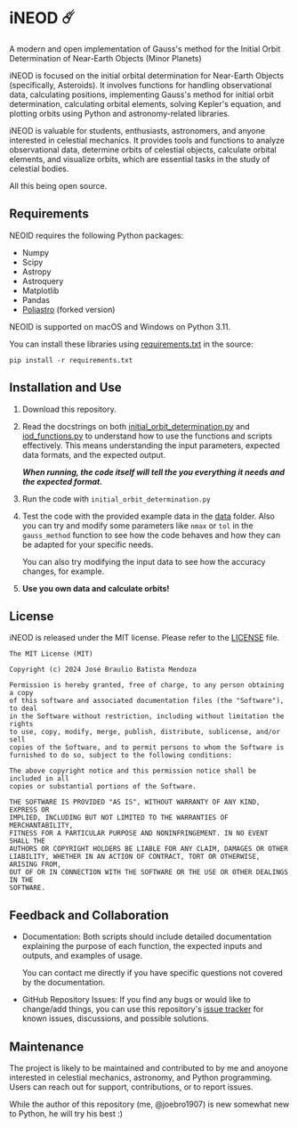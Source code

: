 # iNEOD ☄️
A modern and open implementation of Gauss's method for the Initial Orbit Determination of Near-Earth Objects (Minor Planets)

iNEOD is focused on the initial orbital determination for Near-Earth Objects (specifically, Asteroids). It involves functions for handling observational data, calculating positions, implementing Gauss's method for initial orbit determination, calculating orbital elements, solving Kepler's equation, and plotting orbits using Python and astronomy-related libraries.

iNEOD is valuable for students, enthusiasts, astronomers, and anyone interested in celestial mechanics. It provides tools and functions to analyze observational data, determine orbits of celestial objects, calculate orbital elements, and visualize orbits, which are essential tasks in the study of celestial bodies.

All this being open source.

## Requirements

NEOID requires the following Python packages:

* Numpy
* Scipy
* Astropy
* Astroquery
* Matplotlib
* Pandas
* [Poliastro](https://github.com/joebro1907/poliastro) (forked version)

NEOID is supported on macOS and Windows on Python 3.11.
  
You can install these libraries using [requirements.txt](https://github.com/joebro1907/iNEOD/blob/main/requirements.txt) in the source:

`pip install -r requirements.txt`

## Installation and Use

1. Download this repository.

2. Read the docstrings on both [initial_orbit_determination.py](https://github.com/joebro1907/iNEOD/blob/main/initial_orbit_determination.py) and [iod_functions.py](https://github.com/joebro1907/iNEOD/blob/main/iod_functions.py) to understand how to use the functions and scripts effectively. This means understanding the input parameters, expected data formats, and the expected output.
  
   **_When running, the code itself will tell the you everything it needs and the expected format._**

3. Run the code with `initial_orbit_determination.py`

4. Test the code with the provided example data in the [data](https://github.com/joebro1907/iNEOD/tree/main/data) folder. Also you can try and modify some parameters like `nmax` or `tol` in the `gauss_method` function to see how the code behaves and how they can be adapted for your specific needs.

   You can also try modifying the input data to see how the accuracy changes, for example.

5. **Use you own data and calculate orbits!**

## License

iNEOD is released under the MIT license. Please refer to the [LICENSE](https://github.com/joebro1907/iNEOD/blob/main/LICENSE) file.

    The MIT License (MIT)
    
    Copyright (c) 2024 José Braulio Batista Mendoza
    
    Permission is hereby granted, free of charge, to any person obtaining a copy
    of this software and associated documentation files (the "Software"), to deal
    in the Software without restriction, including without limitation the rights
    to use, copy, modify, merge, publish, distribute, sublicense, and/or sell
    copies of the Software, and to permit persons to whom the Software is
    furnished to do so, subject to the following conditions:
    
    The above copyright notice and this permission notice shall be included in all
    copies or substantial portions of the Software.
    
    THE SOFTWARE IS PROVIDED "AS IS", WITHOUT WARRANTY OF ANY KIND, EXPRESS OR
    IMPLIED, INCLUDING BUT NOT LIMITED TO THE WARRANTIES OF MERCHANTABILITY,
    FITNESS FOR A PARTICULAR PURPOSE AND NONINFRINGEMENT. IN NO EVENT SHALL THE
    AUTHORS OR COPYRIGHT HOLDERS BE LIABLE FOR ANY CLAIM, DAMAGES OR OTHER
    LIABILITY, WHETHER IN AN ACTION OF CONTRACT, TORT OR OTHERWISE, ARISING FROM,
    OUT OF OR IN CONNECTION WITH THE SOFTWARE OR THE USE OR OTHER DEALINGS IN THE
    SOFTWARE.

## Feedback and Collaboration

* Documentation: Both scripts should include detailed documentation explaining the purpose of each function, the expected inputs and outputs, and examples of usage.

   You can  contact me directly if you have specific questions not covered by the documentation.

* GitHub Repository Issues: If you find any bugs or would like to change/add things, you can use this repository's [issue tracker](https://github.com/joebro1907/iNEOD/issues) for known issues, discussions, and possible solutions.

## Maintenance

The project is likely to be maintained and contributed to by me and anoyone interested in celestial mechanics, astronomy, and Python programming. Users can reach out for support, contributions, or to report issues.

While the author of this repository (me, @joebro1907) is new somewhat new to Python, he will try his best :)
